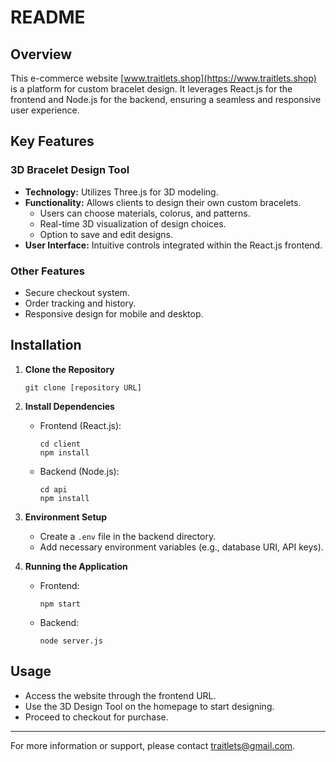 # README

## Overview
This e-commerce website [www.traitlets.shop](https://www.traitlets.shop) is a platform for custom bracelet design. It leverages React.js for the frontend and Node.js for the backend, ensuring a seamless and responsive user experience.

## Key Features

### 3D Bracelet Design Tool
- **Technology:** Utilizes Three.js for 3D modeling.
- **Functionality:** Allows clients to design their own custom bracelets.
  - Users can choose materials, colorus, and patterns.
  - Real-time 3D visualization of design choices.
  - Option to save and edit designs.
- **User Interface:** Intuitive controls integrated within the React.js frontend.

### Other Features
- Secure checkout system.
- Order tracking and history.
- Responsive design for mobile and desktop.

## Installation

1. **Clone the Repository**
   ```
   git clone [repository URL]
   ```

2. **Install Dependencies**
   - Frontend (React.js):
     ```
     cd client
     npm install
     ```
   - Backend (Node.js):
     ```
     cd api
     npm install
     ```

3. **Environment Setup**
   - Create a `.env` file in the backend directory.
   - Add necessary environment variables (e.g., database URI, API keys).

4. **Running the Application**
   - Frontend:
     ```
     npm start
     ```
   - Backend:
     ```
     node server.js
     ```

## Usage

- Access the website through the frontend URL.
- Use the 3D Design Tool on the homepage to start designing.
- Proceed to checkout for purchase.

---

For more information or support, please contact [traitlets@gmail.com](mailto:traitlets@gmail.com).
